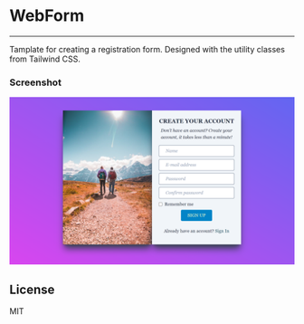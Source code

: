# WebForm
***
Tamplate for creating a registration form. Designed with the utility classes from Tailwind CSS.

### Screenshot
![Full preview of the page](/template-form.png)

## License
MIT

